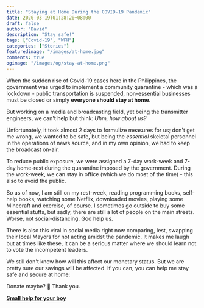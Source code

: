 ```yaml
---
title: "Staying at Home During the COVID-19 Pandemic"
date: 2020-03-19T01:28:20+08:00
draft: false
author: "David"
description: "Stay safe!"
tags: ["Covid-19", "WFH"]
categories: ["Stories"]
featuredimage: "/images/at-home.jpg"
comments: true
ogimage: "/images/og/stay-at-home.png"
---
```


When the sudden rise of Covid-19 cases here in the Philippines, the government was urged to implement a community quarantine - which was a lockdown - public transportation is suspended, non-essential businesses must be closed or simply <strong>everyone should stay at home</strong>.

But working on a media and broadcasting field, yet being the transmitter engineers, we can't help but think: <em>Uhm, how about us?</em>

Unfortunately, it took almost 2 days to formulize measures for us; don't get me wrong, we wanted to be safe, but being the <em>essential</em> skeletal personnel in the operations of news source, and in my own opinion, we had to keep the broadcast on-air.

To reduce public exposure, we were assigned a 7-day work-week and 7-day home-rest during the quarantine imposed by the government. During the work-week, we can stay in office (which we do most of the time) - this also to avoid the public.

So as of now, I am still on my rest-week, reading programming books, self-help books, watching some Netflix, downloaded movies, playing some Minecraft and exercise, of course. I sometimes go outside to buy some essential stuffs, but sadly, there are still a lot of people on the main streets. Worse, not social-distancing. God help us.

There is also this viral in social media right now comparing, lest, swapping their local Mayors for not acting amidst the pandemic. It makes me laugh but at times like these, it can be a serious matter where we should learn not to vote the incompetent leaders.

We still don't know how will this affect our monetary status. But we are pretty sure our savings will be affected. If you can, you can help me stay safe and secure at home:

Donate maybe? 🙂 Thank you.

**<a class="link" href="https://paypal.me/reddvid" target="_blank">Small help for your boy</a>**
